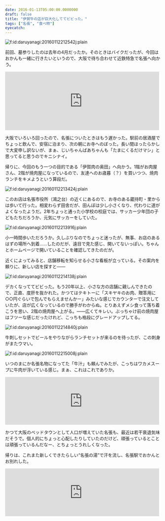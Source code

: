 ```yaml
---
date: 2016-01-13T05:00:00.0000000
draft: false
title: "伊賀牛の店が巨大化しててビビった。"
tags: ["名張", "食べ物"]
eyecatch: 
---
```

<p><span itemscope itemtype="http://schema.org/Photograph"><img src="20160112212542.jpg" alt="f:id:daruyanagi:20160112212542j:plain" title="f:id:daruyanagi:20160112212542j:plain" class="hatena-fotolife" itemprop="image"></span></p><p>前回、墓参りしたのは去年の4月だったか。そのときはバイクだったが、今回はおかんも一緒に行きたいというので、大阪で待ち合わせて近鉄特急で名張へ向かう。</p><p><iframe src="https://hatenablog-parts.com/embed?url=https%3A%2F%2Fblog.daruyanagi.jp%2Fentry%2F2015%2F04%2F16%2F053928" title="バイク＆艦これ：名張から天理、戦艦大和所縁の神社「大和神社」に行ってきた - だるろぐ" class="embed-card embed-blogcard" scrolling="no" frameborder="0" style="display: block; width: 100%; height: 190px; max-width: 500px; margin: 10px 0px;"></iframe></p><p>大阪でいろいろ回ったので、名張についたときはもう遅かった。駅前の居酒屋でちょっと飲んで、安宿に泊まり、次の朝にお寺へのぼった。長い間ほったらかしで大変申し訳ないが、まぁ、じいちゃんばあちゃんも「たまにくるだけマシ」と思ってると思うのでキニシナイ。</p><p>帰りに、今回のもう一つの目的である「伊賀肉の奥田」へ向かう。1階がお肉屋さん、2階が焼肉屋になっているので、友達へのお歳暮（？）を買いつつ、焼肉ランチをキメようという算段だ。</p><p><span itemscope itemtype="http://schema.org/Photograph"><img src="20160112213424.jpg" alt="f:id:daruyanagi:20160112213424j:plain" title="f:id:daruyanagi:20160112213424j:plain" class="hatena-fotolife" itemprop="image"></span></p><p>このお店は名張市役所（鴻之台）の近くにあるので、お寺のある蔵持町・里からは歩いて行った。相変わらず田舎だが、田んぼは少し小さくなり、代わりに道がよくなったようだ。2年ちょっと通った小学校の校庭では、サッカー少年団の子どもたちだろうか、元気にサッカーをしていた。</p><p><span itemscope itemtype="http://schema.org/Photograph"><img src="20160112213916.jpg" alt="f:id:daruyanagi:20160112213916j:plain" title="f:id:daruyanagi:20160112213916j:plain" class="hatena-fotolife" itemprop="image"></span></p><p>小一時間歩いただろうか。久しぶりなのでちょっと迷ったが、無事、お店のあるはずの場所へ到着……したのだが、遠目で見た感じ、開いてないっぽい。ちゃんとホームページで開いていることを確認してきたのだが。</p><p>近くによってみると、店舗移転を知らせる小さな看板が立っている。その案内を頼りに、新しい店を探すと――</p><p><span itemscope itemtype="http://schema.org/Photograph"><img src="20160112214138.jpg" alt="f:id:daruyanagi:20160112214138j:plain" title="f:id:daruyanagi:20160112214138j:plain" class="hatena-fotolife" itemprop="image"></span></p><p>デカくなっててビビった。もう20年以上、小さな方の店舗に親しんできたので、正直、度肝を抜かれた。かつてはテキトーに「スキヤキのお肉、贈答用に○○円ぐらいで包んでもらえませんかー」みたいな感じでカウンターで注文していたが、店が広くなっているので勝手がわからぬ。とりあえずメシ食って落ち着こうを思い、2階の焼肉屋へ上がる。――広くてキレい。ぶっちゃけ前の焼肉屋はフツーな感じだったけれど、こっちも格段にグレードアップしてる。</p><p><span itemscope itemtype="http://schema.org/Photograph"><img src="20160112214840.jpg" alt="f:id:daruyanagi:20160112214840j:plain" title="f:id:daruyanagi:20160112214840j:plain" class="hatena-fotolife" itemprop="image"></span></p><p>牛刺しセットでビールをやりながらランチセットが来るのを待ったが、この刺身がまたウマい。</p><p><span itemscope itemtype="http://schema.org/Photograph"><img src="20160112215008.jpg" alt="f:id:daruyanagi:20160112215008j:plain" title="f:id:daruyanagi:20160112215008j:plain" class="hatena-fotolife" itemprop="image"></span></p><p>いつのまにか名張名物になってた「牛汁」も頼んでみたが、こっちはワカメスープに牛肉が浮いている感じ。まぁ、これはこれでありか。</p><p><iframe src="https://hatenablog-parts.com/embed?url=http%3A%2F%2Fwww.okuda-igaushi.com%2F" title="伊賀肉（伊賀牛）の奥田" class="embed-card embed-webcard" scrolling="no" frameborder="0" style="display: block; width: 100%; height: 155px; max-width: 500px; margin: 10px 0px;"></iframe></p><p>かつて大阪のベッドタウンとして人口が増えていた名張も、最近は若干衰退気味だそうで。個人的にちょっと心配したりしていたのだけど、頑張っているとことは頑張っているんだなー、とちょっとうれしくなった。</p><p>帰りは、これまた新しくできたらしい“名張の湯”で汗を流し、名張駅でおかんとお別れした。</p><p><iframe src="https://hatenablog-parts.com/embed?url=http%3A%2F%2Fwww.nabarinoyu.com%2F" title="三重県で人気の日帰り温泉は癒しの里名張の湯" class="embed-card embed-webcard" scrolling="no" frameborder="0" style="display: block; width: 100%; height: 155px; max-width: 500px; margin: 10px 0px;"></iframe></p>
